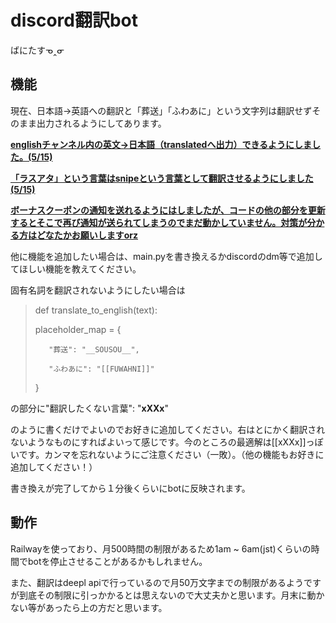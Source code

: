 # discord翻訳bot
ばにたすᓀ‸ᓂ

## 機能
現在、日本語→英語への翻訳と「葬送」「ふわあに」という文字列は翻訳せずそのまま出力されるようにしてあります。

<ins>**englishチャンネル内の英文→日本語（translatedへ出力）できるようにしました。(5/15)**</ins>

<ins>**「ラスアタ」という言葉はsnipeという言葉として翻訳させるようにしました(5/15)**</ins>

<ins>**ボーナスクーポンの通知を送れるようにはしましたが、コードの他の部分を更新するとそこで再び通知が送られてしまうのでまだ動かしていません。対策が分かる方はどなたかお願いしますorz**</ins>



他に機能を追加したい場合は、main.pyを書き換えるかdiscordのdm等で追加してほしい機能を教えてください。

固有名詞を翻訳されないようにしたい場合は

>def translate_to_english(text):
>
>    placeholder_map = {
>
>        "葬送": "__SOUSOU__",
>
>        "ふわあに": "[[FUWAHNI]]"
>
>    }
>
の部分に"翻訳したくない言葉": "__xXXx__"

のように書くだけでよいのでお好きに追加してください。右はとにかく翻訳されないようなものにすればよいって感じです。今のところの最適解は[[xXXx]]っぽいです。カンマを忘れないようにご注意ください（一敗）。（他の機能もお好きに追加してください！）

書き換えが完了してから１分後くらいにbotに反映されます。

## 動作
Railwayを使っており、月500時間の制限があるため1am ~ 6am(jst)くらいの時間でbotを停止させることがあるかもしれません。

また、翻訳はdeepl apiで行っているので月50万文字までの制限があるようですが到底その制限に引っかかるとは思えないので大丈夫かと思います。月末に動かない等があったら上の方だと思います。
